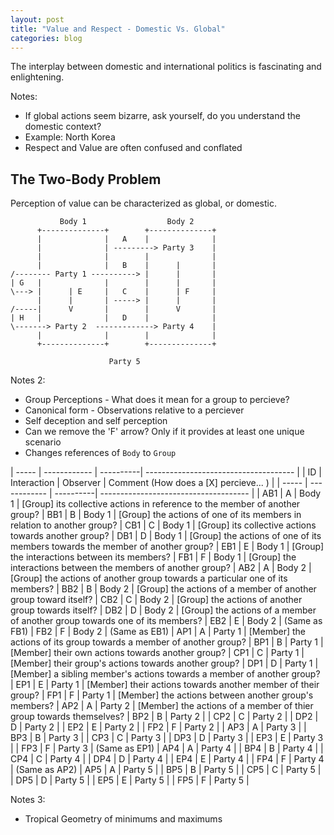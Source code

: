 ```yaml
---
layout: post
title: "Value and Respect - Domestic Vs. Global"
categories: blog
---
```


The interplay between domestic and international politics is fascinating and enlightening.

Notes:

* If global actions seem bizarre, ask yourself, do you understand the domestic context?
* Example: North Korea
* Respect and Value are often confused and conflated

## The Two-Body Problem

Perception of value can be characterized as global, or domestic.

	           Body 1                  Body 2
	      +--------------+        +--------------+
	      |              |   A    |              |
	      |              | ---------> Party 3    |
	      |              |        |              |
	      |              |   B    |      |       |
	/-------- Party 1 ----------> |      |       |
	| G   |              |        |      |       |
	\---> |      | E     |   C    |      | F     |
	      |      |       | -----> |      |       |
	/-----|      V       |        |      V       |
	| H   |              |   D    |              |
	\-------> Party 2  -------------> Party 4    |
	      |              |        |              |
	      +--------------+        +--------------+
	
	                      Party 5

Notes 2:

* Group Perceptions - What does it mean for a group to percieve?
* Canonical form - Observations relative to a perciever
* Self deception and self perception
* Can we remove the 'F' arrow? Only if it provides at least one unique scenario
* Changes references of `Body` to `Group`

<!-- hoe

[ [y] ++ take 1 x ++ [last x] ++ " | " ++ [y] ++ " | " ++ x | x <- ["Group 1","Group 2","Party 1","Party 2","Party 3","Party 4","Party 5"], y <- "ABCDEFGH"]

-->

| ----- | ------------ | ----------| ------------------------------------- |
| ID    | Interaction  | Observer  | Comment (How does a [X] percieve... ) |
| ----- | ------------ | ----------| ------------------------------------- |
| AB1   | A            | Body 1    | [Group] its collective actions in reference to the member of another group?
| BB1   | B            | Body 1    | [Group] the actions of one of its members in relation to another group?
| CB1   | C            | Body 1    | [Group] its collective actions towards another group?
| DB1   | D            | Body 1    | [Group] the actions of one of its members towards the member of another group?
| EB1   | E            | Body 1    | [Group] the interactions between its members?
| FB1   | F            | Body 1    | [Group] the interactions between the members of another group?
| AB2   | A            | Body 2    | [Group] the actions of another group towards a particular one of its members?
| BB2   | B            | Body 2    | [Group] the actions of a member of another group toward itself?
| CB2   | C            | Body 2    | [Group] the actions of another group towards itself?
| DB2   | D            | Body 2    | [Group] the actions of a member of another group towards one of its members?
| EB2   | E            | Body 2    | (Same as FB1)
| FB2   | F            | Body 2    | (Same as EB1)
| AP1   | A            | Party 1   | [Member] the actions of its group towards a member of another group?
| BP1   | B            | Party 1   | [Member] their own actions towards another group?
| CP1   | C            | Party 1   | [Member] their group's actions towards another group?
| DP1   | D            | Party 1   | [Member] a sibling member's actions towards a member of another group?
| EP1   | E            | Party 1   | [Member] their actions towards another member of their group?
| FP1   | F            | Party 1   | [Member] the actions between another group's members?
| AP2   | A            | Party 2   | [Member] the actions of a member of thier group towards themselves?
| BP2   | B            | Party 2   | 
| CP2   | C            | Party 2   | 
| DP2   | D            | Party 2   | 
| EP2   | E            | Party 2   | 
| FP2   | F            | Party 2   | 
| AP3   | A            | Party 3   | 
| BP3   | B            | Party 3   | 
| CP3   | C            | Party 3   | 
| DP3   | D            | Party 3   | 
| EP3   | E            | Party 3   | 
| FP3   | F            | Party 3   | (Same as EP1)
| AP4   | A            | Party 4   | 
| BP4   | B            | Party 4   | 
| CP4   | C            | Party 4   | 
| DP4   | D            | Party 4   | 
| EP4   | E            | Party 4   | 
| FP4   | F            | Party 4   | (Same as AP2)
| AP5   | A            | Party 5   | 
| BP5   | B            | Party 5   | 
| CP5   | C            | Party 5   | 
| DP5   | D            | Party 5   | 
| EP5   | E            | Party 5   | 
| FP5   | F            | Party 5   | 


Notes 3:

* Tropical Geometry of minimums and maximums
